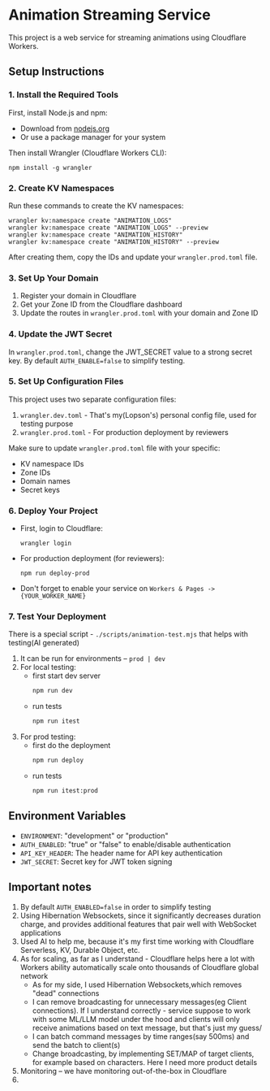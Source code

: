 # Animation Streaming Service

This project is a web service for streaming animations using Cloudflare Workers.

## Setup Instructions

### 1. Install the Required Tools

First, install Node.js and npm:
- Download from [nodejs.org](https://nodejs.org/)
- Or use a package manager for your system

Then install Wrangler (Cloudflare Workers CLI):
```
npm install -g wrangler
```

### 2. Create KV Namespaces

Run these commands to create the KV namespaces:
```
wrangler kv:namespace create "ANIMATION_LOGS"
wrangler kv:namespace create "ANIMATION_LOGS" --preview
wrangler kv:namespace create "ANIMATION_HISTORY"
wrangler kv:namespace create "ANIMATION_HISTORY" --preview
```

After creating them, copy the IDs and update your `wrangler.prod.toml` file.

### 3. Set Up Your Domain

1. Register your domain in Cloudflare
2. Get your Zone ID from the Cloudflare dashboard
3. Update the routes in `wrangler.prod.toml` with your domain and Zone ID

### 4. Update the JWT Secret

In `wrangler.prod.toml`, change the JWT_SECRET value to a strong secret key. By default `AUTH_ENABLE=false` to simplify testing. 

### 5. Set Up Configuration Files

This project uses two separate configuration files:

1. `wrangler.dev.toml` - That's my(Lopson's) personal config file, used for testing purpose
2. `wrangler.prod.toml` - For production deployment by reviewers

Make sure to update `wrangler.prod.toml` file with your specific:
- KV namespace IDs
- Zone IDs
- Domain names
- Secret keys

### 6. Deploy Your Project

- First, login to Cloudflare:
	```
	wrangler login
	```

- For production deployment (for reviewers):
	```
	npm run deploy-prod
	```

- Don't forget to enable your service on `Workers & Pages -> {YOUR_WORKER_NAME}`

### 7. Test Your Deployment

There is a special script - `./scripts/animation-test.mjs` that helps with testing(AI generated)

1) It can be run for environments – `prod | dev`
2) For local testing:
	- first start dev server
		```bash
		npm run dev
		```
	- run tests
		```bash
		npm run itest
		```
3) For prod testing:
   - first do the deployment
		```bash
		npm run deploy
		``` 
	- run tests
		```bash
		npm run itest:prod
		``` 	

## Environment Variables

- `ENVIRONMENT`: "development" or "production"
- `AUTH_ENABLED`: "true" or "false" to enable/disable authentication
- `API_KEY_HEADER`: The header name for API key authentication
- `JWT_SECRET`: Secret key for JWT token signing

## Important notes

1) By default `AUTH_ENABLED=false` in order to simplify testing
2) Using Hibernation Websockets, since it significantly decreases duration charge, and provides additional features that pair well with WebSocket applications
3) Used AI to help me, because it's my first time working with Cloudflare Serverless, KV, Durable Object, etc.
4) As for scaling, as far as I understand - Cloudflare helps here a lot with Workers ability  automatically scale onto thousands of Cloudflare global network
	- As for my side, I used Hibernation Websockets,which removes "dead" connections
	- I can remove broadcasting for unnecessary messages(eg Client connections). If I understand correctly - service suppose to work with some ML/LLM model under the hood and clients will only receive animations based on text message, but that's just my guess/
	- I can batch command messages by time ranges(say 500ms) and send the batch to client(s)
	- Change broadcasting, by implementing SET/MAP of target clients, for example based on characters. Here I need more product details
5) Monitoring – we have monitoring out-of-the-box in Cloudflare
6) 